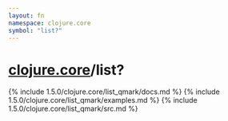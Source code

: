 ```yaml
---
layout: fn
namespace: clojure.core
symbol: "list?"
---
```


# [clojure.core](../)/list?

{% include 1.5.0/clojure.core/list_qmark/docs.md %}
{% include 1.5.0/clojure.core/list_qmark/examples.md %}
{% include 1.5.0/clojure.core/list_qmark/src.md %}

